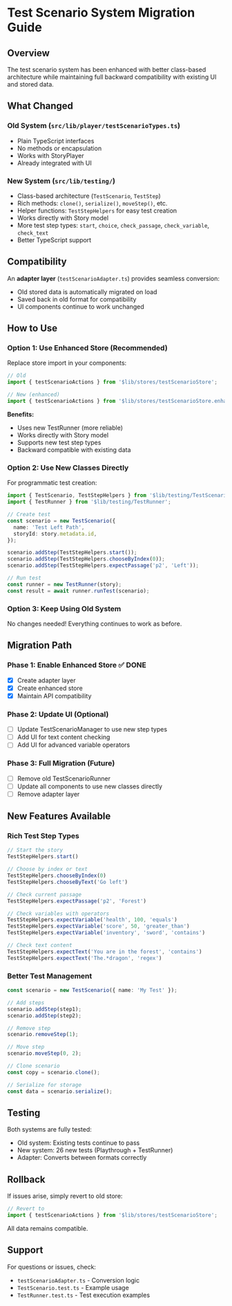 # Test Scenario System Migration Guide

## Overview

The test scenario system has been enhanced with better class-based architecture while maintaining full backward compatibility with existing UI and stored data.

## What Changed

### Old System (`src/lib/player/testScenarioTypes.ts`)
- Plain TypeScript interfaces
- No methods or encapsulation
- Works with StoryPlayer
- Already integrated with UI

### New System (`src/lib/testing/`)
- Class-based architecture (`TestScenario`, `TestStep`)
- Rich methods: `clone()`, `serialize()`, `moveStep()`, etc.
- Helper functions: `TestStepHelpers` for easy test creation
- Works directly with Story model
- More test step types: `start`, `choice`, `check_passage`, `check_variable`, `check_text`
- Better TypeScript support

## Compatibility

An **adapter layer** (`testScenarioAdapter.ts`) provides seamless conversion:
- Old stored data is automatically migrated on load
- Saved back in old format for compatibility
- UI components continue to work unchanged

## How to Use

### Option 1: Use Enhanced Store (Recommended)

Replace store import in your components:

```typescript
// Old
import { testScenarioActions } from '$lib/stores/testScenarioStore';

// New (enhanced)
import { testScenarioActions } from '$lib/stores/testScenarioStore.enhanced';
```

**Benefits:**
- Uses new TestRunner (more reliable)
- Works directly with Story model
- Supports new test step types
- Backward compatible with existing data

### Option 2: Use New Classes Directly

For programmatic test creation:

```typescript
import { TestScenario, TestStepHelpers } from '$lib/testing/TestScenario';
import { TestRunner } from '$lib/testing/TestRunner';

// Create test
const scenario = new TestScenario({
  name: 'Test Left Path',
  storyId: story.metadata.id,
});

scenario.addStep(TestStepHelpers.start());
scenario.addStep(TestStepHelpers.chooseByIndex(0));
scenario.addStep(TestStepHelpers.expectPassage('p2', 'Left'));

// Run test
const runner = new TestRunner(story);
const result = await runner.runTest(scenario);
```

### Option 3: Keep Using Old System

No changes needed! Everything continues to work as before.

## Migration Path

### Phase 1: Enable Enhanced Store ✅ DONE
- [x] Create adapter layer
- [x] Create enhanced store
- [x] Maintain API compatibility

### Phase 2: Update UI (Optional)
- [ ] Update TestScenarioManager to use new step types
- [ ] Add UI for text content checking
- [ ] Add UI for advanced variable operators

### Phase 3: Full Migration (Future)
- [ ] Remove old TestScenarioRunner
- [ ] Update all components to use new classes directly
- [ ] Remove adapter layer

## New Features Available

### Rich Test Step Types

```typescript
// Start the story
TestStepHelpers.start()

// Choose by index or text
TestStepHelpers.chooseByIndex(0)
TestStepHelpers.chooseByText('Go left')

// Check current passage
TestStepHelpers.expectPassage('p2', 'Forest')

// Check variables with operators
TestStepHelpers.expectVariable('health', 100, 'equals')
TestStepHelpers.expectVariable('score', 50, 'greater_than')
TestStepHelpers.expectVariable('inventory', 'sword', 'contains')

// Check text content
TestStepHelpers.expectText('You are in the forest', 'contains')
TestStepHelpers.expectText('The.*dragon', 'regex')
```

### Better Test Management

```typescript
const scenario = new TestScenario({ name: 'My Test' });

// Add steps
scenario.addStep(step1);
scenario.addStep(step2);

// Remove step
scenario.removeStep(1);

// Move step
scenario.moveStep(0, 2);

// Clone scenario
const copy = scenario.clone();

// Serialize for storage
const data = scenario.serialize();
```

## Testing

Both systems are fully tested:
- Old system: Existing tests continue to pass
- New system: 26 new tests (Playthrough + TestRunner)
- Adapter: Converts between formats correctly

## Rollback

If issues arise, simply revert to old store:

```typescript
// Revert to
import { testScenarioActions } from '$lib/stores/testScenarioStore';
```

All data remains compatible.

## Support

For questions or issues, check:
- `testScenarioAdapter.ts` - Conversion logic
- `TestScenario.test.ts` - Example usage
- `TestRunner.test.ts` - Test execution examples
